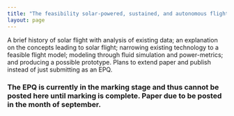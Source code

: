 ```yaml
---
title: "The feasibility solar-powered, sustained, and autonomous flight"
layout: page
---
```

A brief history of solar flight with analysis of existing data; an explanation on the concepts leading to solar flight; narrowing existing technology to a feasible flight model; modeling through fluid simulation and power-metrics; and producing a possible prototype. Plans to extend paper and publish instead of just submitting as an EPQ.

### The EPQ is currently in the marking stage and thus cannot be posted here until marking is complete. Paper due to be posted in the month of september.